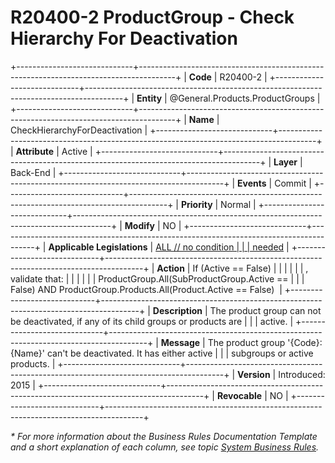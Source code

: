 ﻿---
erp.type: business-rule
erp.entity: General.Products.ProductGroups
---

# R20400-2 ProductGroup - Check Hierarchy For Deactivation
+-----------------------------+---------------------------------------------------------------------------------------+
| **Code**                    | R20400-2                                                                              |
+-----------------------------+---------------------------------------------------------------------------------------+
| **Entity**                  | @General.Products.ProductGroups                                                                          |
+-----------------------------+---------------------------------------------------------------------------------------+
| **Name**                    | CheckHierarchyForDeactivation                                                         |
+-----------------------------+---------------------------------------------------------------------------------------+
| **Attribute**               | Active                                                                                |
+-----------------------------+---------------------------------------------------------------------------------------+
| **Layer**                   | Back-End                                                                              |
+-----------------------------+---------------------------------------------------------------------------------------+
| **Events**                  | Commit                                                                                |
+-----------------------------+---------------------------------------------------------------------------------------+
| **Priority**                | Normal                                                                                |
+-----------------------------+---------------------------------------------------------------------------------------+
| **Modify**                  | NO                                                                                    |
+-----------------------------+---------------------------------------------------------------------------------------+
| **Applicable Legislations** | [ALL // no condition                                                                  |
|                             | needed](https://confluence.erp.net/display/techdoc/Country+Specific+Functionality)    |
+-----------------------------+---------------------------------------------------------------------------------------+
| **Action**                  | If (Active == False)                                                                  |
|                             |                                                                                       |
|                             | , validate that:                                                                      |
|                             |                                                                                       |
|                             | ProductGroup.All(SubProductGroup.Active ==                                            |
|                             | False) AND ProductGroup.Products.All(Product.Active == False)                         |
+-----------------------------+---------------------------------------------------------------------------------------+
| **Description**             | The product group can not be deactivated, if any of its child groups or products are  |
|                             | active.                                                                               |
+-----------------------------+---------------------------------------------------------------------------------------+
| **Message**                 | The product group \'{Code}: {Name}\' can\'t be deactivated. It has either active      |
|                             | subgroups or active products.                                                         |
+-----------------------------+---------------------------------------------------------------------------------------+
| **Version**                 | Introduced: 2015                                                                      |
+-----------------------------+---------------------------------------------------------------------------------------+
| **Revocable**               | NO                                                                                    |
+-----------------------------+---------------------------------------------------------------------------------------+

*\* For more information about the Business Rules Documentation Template and a short explanation of each column, see
topic [System Business Rules](../templates/template-description-system-business-rules.md).*

  

  
